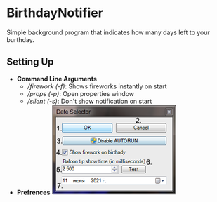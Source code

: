 # BirthdayNotifier
Simple background program that indicates how many days left to your burthday.

## Setting Up
* **Command Line Arguments**
  * */firework (-f)*: Shows fireworks instantly on start
  * */props    (-p)*: Open properties window
  * */silent   (-s)*: Don't show notification on start
* **Prefrences**
![Prefs](/screenshots/settings.png)
